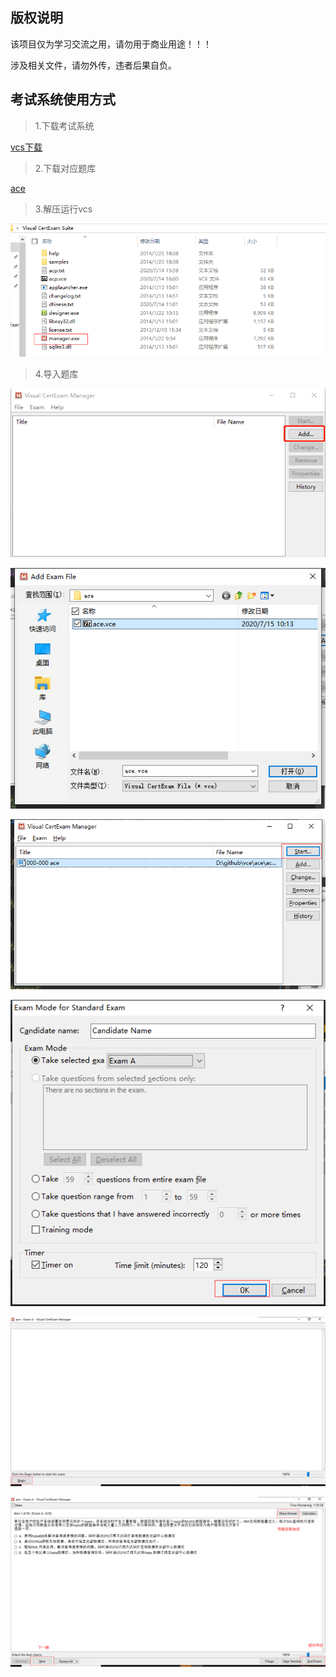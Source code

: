## 版权说明

该项目仅为学习交流之用，请勿用于商业用途！！！

涉及相关文件，请勿外传，违者后果自负。

## 考试系统使用方式

> 1.下载考试系统

[vcs下载](https://github.com/weiliang-ms/vce/blob/master/soft/Visual%20CertExam%20Suite.zip)

> 2.下载对应题库

[ace](https://github.com/weiliang-ms/vce/blob/master/ace/ace.vce)

> 3.解压运行vcs

![](./images/vcs.jpg)

> 4.导入题库

![](./images/add.png)

![](./images/add_vce.jpg)

![](./images/start.jpg)

![](./images/ok.jpg)

![](./images/begin.jpg)

![](./images/answer.png)
